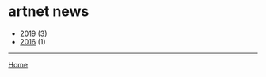 # artnet news

  * [2019](./artnet-news-2019.md/) (3)
  * [2016](./artnet-news-2016.md/) (1)
----

[Home](../)
